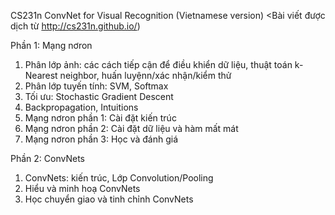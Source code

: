 CS231n ConvNet for Visual Recognition (Vietnamese version)
<Bài viết được dịch từ http://cs231n.github.io/)

Phần 1: Mạng nơron
  1.	Phân lớp ảnh: các cách tiếp cận để điều khiển dữ liệu, thuật toán k-Nearest neighbor, huấn luyệnn/xác nhận/kiểm thử
  2.	Phân lớp tuyến tính: SVM, Softmax
  3.	Tối ưu: Stochastic Gradient Descent
  4.	Backpropagation, Intuitions
  5.	Mạng nơron phần 1: Cài đặt kiến trúc
  6.	Mạng nơron phần 2: Cài đặt dữ liệu và hàm mất mát
  7.	Mạng nơron phần 3: Học và đánh giá

Phần 2: ConvNets
  1.	ConvNets: kiến trúc, Lớp Convolution/Pooling
  2.	Hiểu và minh hoạ ConvNets
  3.	Học chuyển giao và tinh chỉnh ConvNets

